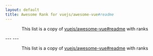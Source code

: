 ```yaml
---
layout: default
title: Awesome Rank for vuejs/awesome-vue#readme
---
```


<p align="center">
	This list is a copy of <a href="https://github.com/vuejs/awesome-vue#readme">vuejs/awesome-vue#readme</a> with ranks
</p>
---
---
<p align="center">
	This list is a copy of <a href="https://github.com/vuejs/awesome-vue#readme">vuejs/awesome-vue#readme</a> with ranks
</p>
